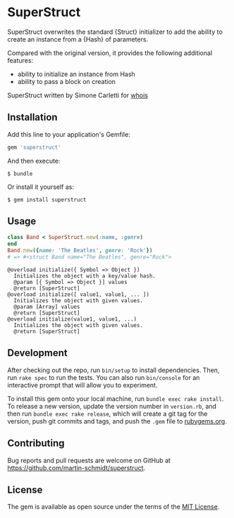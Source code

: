 # SuperStruct

SuperStruct overwrites the standard {Struct} initializer to add the ability to
create an instance from a {Hash} of parameters.

Compared with the original version, it provides the following additional
features:
  * ability to initialize an instance from Hash
  * ability to pass a block on creation

SuperStruct written by Simone Carletti for [whois](https://github.com/weppos/whois)

## Installation

Add this line to your application's Gemfile:

```ruby
gem 'superstruct'
```

And then execute:

    $ bundle

Or install it yourself as:

    $ gem install superstruct

## Usage

```ruby
class Band < SuperStruct.new(:name, :genre)
end
Band.new({name: 'The Beatles', genre: 'Rock'})
# => #<struct Band name="The Beatles", genre="Rock">
```
    @overload initialize({ Symbol => Object })
      Initializes the object with a key/value hash.
      @param [{ Symbol => Object }] values
      @return [SuperStruct]
    @overload initialize([ value1, value1, ... ])
      Initializes the object with given values.
      @param [Array] values
      @return [SuperStruct]
    @overload initialize(value1, value1, ...)
      Initializes the object with given values.
      @return [SuperStruct]

## Development

After checking out the repo, run `bin/setup` to install dependencies. Then, run `rake spec` to run the tests. You can also run `bin/console` for an interactive prompt that will allow you to experiment.

To install this gem onto your local machine, run `bundle exec rake install`. To release a new version, update the version number in `version.rb`, and then run `bundle exec rake release`, which will create a git tag for the version, push git commits and tags, and push the `.gem` file to [rubygems.org](https://rubygems.org).

## Contributing

Bug reports and pull requests are welcome on GitHub at
https://github.com/martin-schmidt/superstruct.

## License

The gem is available as open source under the terms of the [MIT License](http://opensource.org/licenses/MIT).

